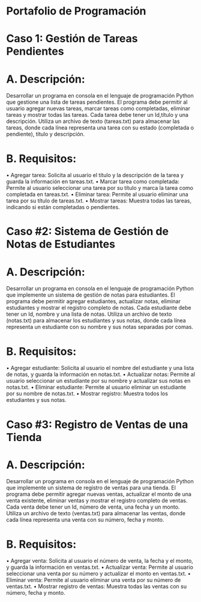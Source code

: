 # Portafolio de Programación

# Caso 1: Gestión de Tareas Pendientes

# A. Descripción:
Desarrollar un programa en consola en el lenguaje de programación Python que gestione una lista de tareas pendientes. El programa debe permitir al usuario agregar nuevas tareas, marcar tareas como completadas, eliminar tareas y mostrar todas las tareas. Cada tarea debe tener un Id,título y una descripción. Utiliza un archivo de texto (tareas.txt) para almacenar las tareas, donde cada línea representa una tarea con su estado (completada o pendiente), título y descripción.
 
# B. Requisitos:
•	Agregar tarea: Solicita al usuario el título y la descripción de la tarea y guarda la información en tareas.txt.
•	Marcar tarea como completada: Permite al usuario seleccionar una tarea por su título y marca la tarea como completada en tareas.txt.
•	Eliminar tarea: Permite al usuario eliminar una tarea por su título de tareas.txt.
•	Mostrar tareas: Muestra todas las tareas, indicando si están completadas o pendientes.


# Caso #2: Sistema de Gestión de Notas de Estudiantes

# A. Descripción:
Desarrollar un programa en consola en el lenguaje de programación Python que implemente un sistema de gestión de notas para estudiantes. El programa debe permitir agregar estudiantes, actualizar notas, eliminar estudiantes y mostrar el registro completo de notas. Cada estudiante debe tener un Id, nombre y una lista de notas. Utiliza un archivo de texto (notas.txt) para almacenar los estudiantes y sus notas, donde cada línea representa un estudiante con su nombre y sus notas separadas por comas.
 
# B. Requisitos:
•	Agregar estudiante: Solicita al usuario el nombre del estudiante y una lista de notas, y guarda la información en notas.txt.
•	Actualizar notas: Permite al usuario seleccionar un estudiante por su nombre y actualizar sus notas en notas.txt.
•	Eliminar estudiante: Permite al usuario eliminar un estudiante por su nombre de notas.txt.
•	Mostrar registro: Muestra todos los estudiantes y sus notas.
 
# Caso #3: Registro de Ventas de una Tienda

# A. Descripción:
Desarrollar un programa en consola en el lenguaje de programación Python que implemente un sistema de registro de ventas para una tienda. El programa debe permitir agregar nuevas ventas, actualizar el monto de una venta existente, eliminar ventas y mostrar el registro completo de ventas. Cada venta debe tener un Id, número de venta, una fecha y un monto. Utiliza un archivo de texto (ventas.txt) para almacenar las ventas, donde cada línea representa una venta con su número, fecha y monto.
 
# B. Requisitos:
•	Agregar venta: Solicita al usuario el número de venta, la fecha y el monto, y guarda la información en ventas.txt.
•	Actualizar venta: Permite al usuario seleccionar una venta por su número y actualizar el monto en ventas.txt.
•	Eliminar venta: Permite al usuario eliminar una venta por su número de ventas.txt.
•	Mostrar registro de ventas: Muestra todas las ventas con su número, fecha y monto.
